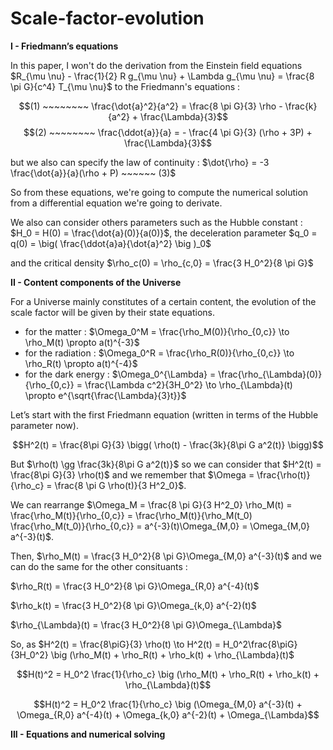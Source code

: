 # Scale-factor-evolution

$\textbf{I - Friedmann's equations}$

In this paper, I won't do the derivation from the Einstein field equations $R_{\mu \nu} - \frac{1}{2} R g_{\mu \nu} + \Lambda g_{\mu \nu} = \frac{8 \pi G}{c^4} T_{\mu \nu}$ to the Friedmann's equations :

$$(1) ~~~~~~~~ \frac{\dot{a}^2}{a^2} = \frac{8 \pi G}{3} \rho - \frac{k}{a^2} + \frac{\Lambda}{3}$$
$$(2) ~~~~~~~~ \frac{\ddot{a}}{a} = - \frac{4 \pi G}{3} (\rho + 3P) + \frac{\Lambda}{3}$$

but we also can specify the law of continuity : $\dot{\rho} = -3 \frac{\dot{a}}{a}(\rho + P) ~~~~~~ (3)$

So from these equations, we're going to compute the numerical solution from a differential equation we're going to derivate.

We also can consider others parameters such as the Hubble constant : $H_0 = H(0) = \frac{\dot{a}(0)}{a(0)}$,
the deceleration parameter $q_0 = q(0) = \big( \frac{\ddot{a}a}{\dot{a}^2} \big )_0$

and the critical density $\rho_c(0) = \rho_{c,0} = \frac{3 H_0^2}{8 \pi G}$

$\textbf{II - Content components of the Universe}$

For a Universe mainly constitutes of a certain content, the evolution of the scale factor will be given by their state equations.

- for the matter : $\Omega_0^M = \frac{\rho_M(0)}{\rho_{0,c}} \to \rho_M(t) \propto a(t)^{-3}$
- for the radiation : $\Omega_0^R = \frac{\rho_R(0)}{\rho_{0,c}} \to \rho_R(t) \propto a(t)^{-4}$
- for the dark energy : $\Omega_0^{\Lambda} = \frac{\rho_{\Lambda}(0)}{\rho_{0,c}} = \frac{\Lambda c^2}{3H_0^2} \to \rho_{\Lambda}(t) \propto e^{\sqrt{\frac{\Lambda}{3}t}}$

Let’s start with the first Friedmann equation (written in terms of the Hubble parameter now).

$$H^2(t) = \frac{8\pi G}{3} \bigg( \rho(t) - \frac{3k}{8\pi G a^2(t)} \bigg)$$

But $\rho(t) \gg \frac{3k}{8\pi G a^2(t)}$ so we can consider that $H^2(t) = \frac{8\pi G}{3} \rho(t)$ and we remember that $\Omega = \frac{\rho(t)}{\rho_c} = \frac{8 \pi G \rho(t)}{3 H^2_0}$.

We can rearrange $\Omega_M =  \frac{8 \pi G}{3 H^2_0} \rho_M(t) = \frac{\rho_M(t)}{\rho_{0,c}} = \frac{\rho_M(t)}{\rho_M(t_0) \frac{\rho_M(t_0)}{\rho_{0,c}} = a^{-3}(t)\Omega_{M,0} = \Omega_{M,0} a^{-3}(t)$.

Then, $\rho_M(t) = \frac{3 H_0^2}{8 \pi G}\Omega_{M,0} a^{-3}(t)$ and we can do the same for the other consituants : 

$\rho_R(t) = \frac{3 H_0^2}{8 \pi G}\Omega_{R,0} a^{-4}(t)$

$\rho_k(t) = \frac{3 H_0^2}{8 \pi G}\Omega_{k,0} a^{-2}(t)$

$\rho_{\Lambda}(t) = \frac{3 H_0^2}{8 \pi G}\Omega_{\Lambda}$

So, as $H^2(t) = \frac{8\piG}{3} \rho(t) \to H^2(t) = H_0^2\frac{8\piG}{3H_0^2} \big (\rho_M(t) + \rho_R(t) +  \rho_k(t) + \rho_{\Lambda}(t)$

$$H(t)^2 = H_0^2 \frac{1}{\rho_c} \big (\rho_M(t) + \rho_R(t) +  \rho_k(t) + \rho_{\Lambda}(t)$$

$$H(t)^2 = H_0^2 \frac{1}{\rho_c} \big (\Omega_{M,0} a^{-3}(t) + \Omega_{R,0} a^{-4}(t) +  \Omega_{k,0} a^{-2}(t) + \Omega_{\Lambda}$$

 $\textbf{III - Equations and numerical solving}$ 


